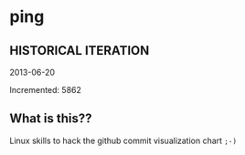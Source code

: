 # ping

## HISTORICAL ITERATION
2013-06-20

Incremented: 5862

## What is this?? 
Linux skills to hack the github commit visualization chart `;-)`
